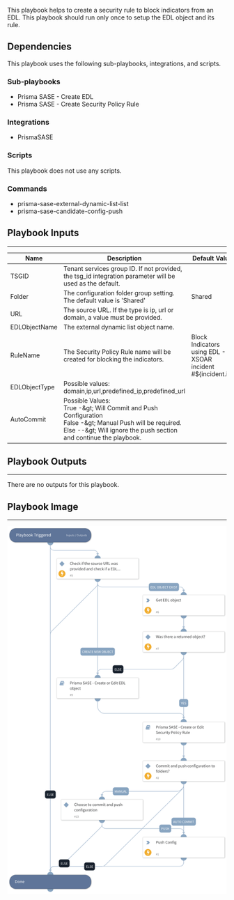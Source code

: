 This playbook helps to create a security rule to block indicators from an EDL. This playbook should run only once to setup the EDL object and its rule.

## Dependencies

This playbook uses the following sub-playbooks, integrations, and scripts.

### Sub-playbooks

* Prisma SASE - Create EDL
* Prisma SASE - Create Security Policy Rule

### Integrations

* PrismaSASE

### Scripts

This playbook does not use any scripts.

### Commands

* prisma-sase-external-dynamic-list-list
* prisma-sase-candidate-config-push

## Playbook Inputs

---

| **Name** | **Description** | **Default Value** | **Required** |
| --- | --- | --- | --- |
| TSGID | Tenant services group ID. If not provided, the tsg_id integration parameter will be used as the default. |  | Optional |
| Folder | The configuration folder group setting.<br/>The default value is 'Shared' | Shared | Optional |
| URL | The source URL. If the type is ip, url or domain, a value must be provided. |  | Optional |
| EDLObjectName | The external dynamic list object name. |  | Optional |
| RuleName | The Security Policy Rule name will be created for blocking the indicators. | Block Indicators using EDL - XSOAR incident #${incident.id} | Optional |
| EDLObjectType | Possible values:<br/>domain,ip,url,predefined_ip,predefined_url |  | Optional |
| AutoCommit | Possible Values:<br/>True -&amp;gt; Will Commit and Push Configuration<br/>False -&amp;gt; Manual Push will be required.<br/>Else --&amp;gt; Will ignore the push section and continue the playbook. |  | Optional |

## Playbook Outputs

---
There are no outputs for this playbook.

## Playbook Image

---

![Prisma SASE - Create a security pre-rule for EDL](../doc_files/Prisma_SASE_-_Create_a_security_pre-rule_for_EDL.png)
